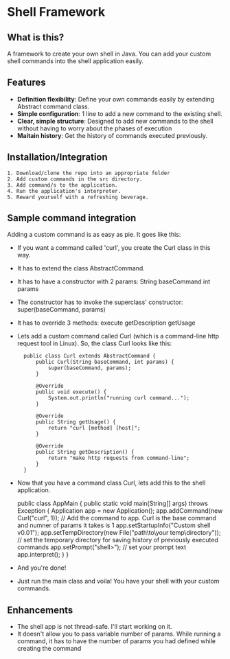 # Shell Framework

## What is this?

A framework to create your own shell in Java. 
You can add your custom shell commands into the shell application easily.

## Features

* **Definition flexibility**: Define your own commands easily by extending Abstract command class.
* **Simple configuration**: 1 line to add a new command to the existing shell.
* **Clear, simple structure**: Designed to add new commands to the shell without having to worry about the phases of execution
* **Maitain history**: Get the history of commands executed previously.


## Installation/Integration
	1. Download/clone the repo into an appropriate folder
	2. Add custom commands in the src directory.
	3. Add command/s to the application.
	4. Run the application's interpreter.
	5. Reward yourself with a refreshing beverage. 

## Sample command integration

Adding a custom command is as easy as pie. It goes like this:
* If you want a command called 'curl', you create the Curl class in this way.
* It has to extend the class AbstractCommand.
* It has to have a constructor with 2 params:
		String baseCommand
		int params
		
* The constructor has to invoke the superclass' constructor: 
		super(baseCommand, params)
* It has to override 3 methods:
		execute
		getDescription
		getUsage

	
* Lets add a custom command called Curl (which is a command-line http request tool in Linux). So, the class Curl looks like this:

		public class Curl extends AbstractCommand {
			public Curl(String baseCommand, int params) {
				super(baseCommand, params);
			}
			
			@Override
			public void execute() {
				System.out.println("running curl command...");
			}
	
			@Override
			public String getUsage() {
				return "curl [method] [host]";
			}
	
			@Override
			public String getDescription() {
				return "make http requests from command-line";
			}
		}

* Now that you have a command class Curl, lets add this to the shell application.

	public class AppMain {
		public static void main(String[] args) throws Exception {
			Application app = new Application();
			app.addCommand(new Curl("curl", 1)); // Add the command to app. Curl is the base command and numner of params it takes is 1
			app.setStartupInfo("Custom shell v0.01");
			app.setTempDirectory(new File("path\to\your temp\directory")); // set the temporary directory for saving history of previously executed commands
			app.setPrompt("shell>"); // set your prompt text
			app.interpret();
		}
	}
	
* And you're done! 
* Just run the main class and voila! You have your shell with your custom commands.

## Enhancements
* The shell app is not thread-safe. I'll start working on it.
* It doesn't allow you to pass variable number of params. While running a command, it has to have the number of params you had defined while creating the command